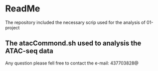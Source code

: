 # ReadMe
The repository included the necessary scrip used for the analysis of 01-project 

## The atacCommond.sh used to analysis the ATAC-seq data  
<style>
hr:nth-of-type(1) {
  border-width: 3px 0 0 0 !important;
  border-color: red !important;
}
</style>  

Any question please fell free to contact the e-mail: 437703828@
